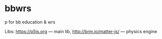 # bbwrs
p for bb education &amp; wrs

Libs: https://p5js.org — main lib, http://brm.io/matter-js/ — physics engine
